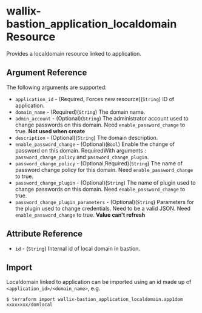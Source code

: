 # wallix-bastion_application_localdomain Resource

Provides a localdomain resource linked to application.

## Argument Reference

The following arguments are supported:

* `application_id` - (Required, Forces new resource)(`String`) ID of application.
* `domain_name` - (Required)(`String`) The domain name.
* `admin_account` - (Optional)(`String`) The administrator account used to change passwords on this domain. Need `enable_password_change` to true. **Not used when create**
* `description` - (Optional)(`String`) The domain description.
* `enable_password_change` - (Optional)(`Bool`) Enable the change of password on this domain. RequiredWith arguments : `password_change_policy` and `password_change_plugin`.
* `password_change_policy` - (Optional,Required)(`String`) The name of password change policy for this domain.  Need `enable_password_change` to true.
* `password_change_plugin` - (Optional)(`String`) The name of plugin used to change passwords on this domain.  Need `enable_password_change` to true.
* `password_change_plugin_parameters` - (Optional)(`String`) Parameters for the plugin used to change credentials. Need to be a valid JSON. Need `enable_password_change` to true. **Value can't refresh**  

## Attribute Reference

* `id` - (`String`) Internal id of local domain in bastion.

## Import

Localdomain linked to application can be imported using an id made up of `<application_id>/<domain_name>`, e.g.

```
$ terraform import wallix-bastion_application_localdomain.app1dom xxxxxxxx/domlocal
```
